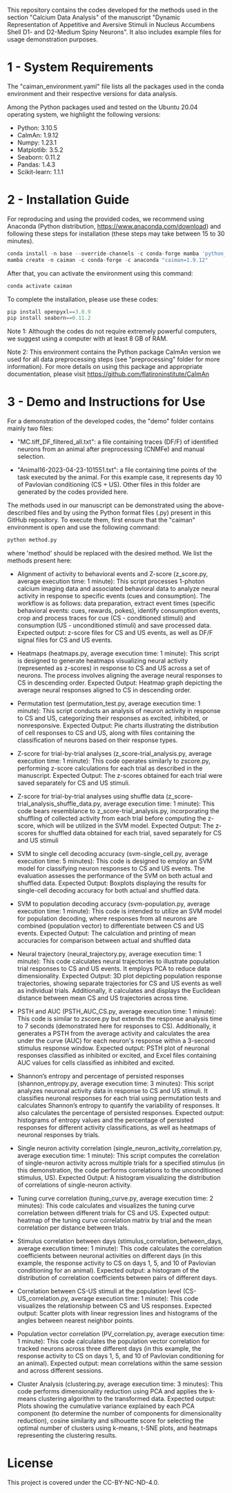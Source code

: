 This repository contains the codes developed for the methods used in the section "Calcium Data Analysis" of the manuscript "Dynamic Representation of Appetitive and Aversive Stimuli in Nucleus Accumbens Shell D1- and D2-Medium Spiny Neurons". It also includes example files for usage demonstration purposes.

# 1 - System Requirements
The "caiman_environment.yaml" file lists all the packages used in the conda environment and their respective versions for data analysis.

Among the Python packages used and tested on the Ubuntu 20.04 operating system, we highlight the following versions:

+ Python: 3.10.5
+ CaImAn: 1.9.12
+ Numpy: 1.23.1
+ Matplotlib: 3.5.2
+ Seaborn: 0.11.2
+ Pandas: 1.4.3
+ Scikit-learn: 1.1.1

# 2 - Installation Guide
For reproducing and using the provided codes, we recommend using Anaconda (Python distribution, https://www.anaconda.com/download) and following these steps for installation (these steps may take between 15 to 30 minutes).

```python
conda install -n base --override-channels -c conda-forge mamba 'python_abi=*=*cp*'
mamba create -n caiman -c conda-forge -c anaconda "caiman=1.9.12"
```

After that, you can activate the environment using this command:

```python
conda activate caiman
```
To complete the installation, please use these codes:

```python
pip install openpyxl==3.0.9
pip install seaborn==0.11.2
```

Note 1: Although the codes do not require extremely powerful computers, we suggest using a computer with at least 8 GB of RAM.

Note 2: This environment contains the Python package CaImAn version we used for all data preprocessing steps (see "preprocessing" folder for more information). For more details on using this package and appropriate documentation, please visit https://github.com/flatironinstitute/CaImAn

# 3 - Demo and Instructions for Use
For a demonstration of the developed codes, the "demo" folder contains mainly two files:

+ "MC.tiff_DF_filtered_all.txt": a file containing traces (DF/F) of identified neurons from an animal after preprocessing (CNMFe) and manual selection.

+ "Animal16-2023-04-23-101551.txt": a file containing time points of the task executed by the animal. For this example case, it represents day 10 of Pavlovian conditioning (CS + US).
Other files in this folder are generated by the codes provided here.

The methods used in our manuscript can be demonstrated using the above-described files and by using the Python format files (.py) present in this GitHub repository. To execute them, first ensure that the "caiman" environment is open and use the following command:

```python
python method.py
```
where 'method' should be replaced with the desired method. We list the methods present here:

+ Alignment of activity to behavioral events and Z-score (z_score.py, average execution time: 1 minute): This script processes 1-photon calcium imaging data and associated behavioral data to analyze neural activity in response to specific events (cues and consumption). The workflow is as follows: data preparation, extract event times (specific behavioral events: cues, rewards, pokes), identify consumption events, crop and process traces for cue (CS - conditioned stimuli) and consumption (US - unconditioned stimuli) and save processed data. Expected output: z-score files for CS and US events, as well as DF/F signal files for CS and US events.

+ Heatmaps (heatmaps.py, average execution time: 1 minute): This script is designed to generate heatmaps visualizing neural activity (represented as z-scores) in response to CS and US across a set of neurons. The process involves aligning the average neural responses to CS in descending order. Expected Output: Heatmap graph depicting the average neural responses aligned to CS in descending order.

+ Permutation test (permutation_test.py, average execution time: 1 minute): This script conducts an analysis of neuron activity in response to CS and US, categorizing their responses as excited, inhibited, or nonresponsive. Expected Output: Pie charts illustrating the distribution of cell responses to CS and US, along with files containing the classification of neurons based on their response types.

+ Z-score for trial-by-trial analyses (z_score-trial_analysis.py, average execution time: 1 minute): This code operates similarly to zscore.py, performing z-score calculations for each trial as described in the manuscript. Expected Output: The z-scores obtained for each trial were saved separately for CS and US stimuli.

+ Z-score for trial-by-trial analyses using shuffle data (z_score-trial_analysis_shuffle_data.py, average execution time: 1 minute): This code bears resemblance to z_score-trial_analysis.py, incorporating the shuffling of collected activity from each trial before computing the z-score, which will be utilized in the SVM model. Expected Output: The z-scores for shuffled data obtained for each trial, saved separately for CS and US stimuli

+ SVM to single cell decoding accuracy (svm-single_cell.py, average execution time: 5 minutes): This code is designed to employ an SVM model for classifying neuron responses to CS and US events. The evaluation assesses the performance of the SVM on both actual and shuffled data. Expected Output: Boxplots displaying the results for single-cell decoding accuracy for both actual and shuffled data.

+ SVM to population decoding accuracy (svm-population.py, average execution time: 1 minute): This code is intended to utilize an SVM model for population decoding, where responses from all neurons are combined (population vector) to differentiate between CS and US events. Expected Output: The calculation and printing of mean accuracies for comparison between actual and shuffled data

+ Neural trajectory (neural_trajectory.py, average execution time: 1 minute): This code calculates neural trajectories to illustrate population trial responses to CS and US events. It employs PCA to reduce data dimensionality. Expected Output: 3D plot depicting population response trajectories, showing separate trajectories for CS and US events as well as individual trials. Additionally, it calculates and displays the Euclidean distance between mean CS and US trajectories across time.

+ PSTH and AUC (PSTH_AUC_CS.py, average execution time: 1 minute): This code is similar to zscore.py but extends the response analysis time to 7 seconds (demonstrated here for responses to CS). Additionally, it generates a PSTH from the average activity and calculates the area under the curve (AUC) for each neuron's response within a 3-second stimulus response window. Expected output: PSTH plot of neuronal responses classified as inhibited or excited, and Excel files containing AUC values for cells classified as inhibited and excited.

+ Shannon’s entropy and percentage of persisted responses (shannon_entropy.py, average execution time: 3 minutes): This script analyzes neuronal activity data in response to CS and US stimuli. It classifies neuronal responses for each trial using permutation tests and calculates Shannon’s entropy to quantify the variability of responses. It also calculates the percentage of persisted responses. Expected output: histograms of entropy values and the percentage of persisted responses for different activity classifications, as well as heatmaps of neuronal responses by trials.

+ Single neuron activity correlation (single_neuron_activity_correlation.py, average execution time: 1 minute): This script computes the correlation of single-neuron activity across multiple trials for a specified stimulus (in this demonstration, the code performs correlations to the unconditioned stimulus, US). Expected Output: A histogram visualizing the distribution of correlations of single-neuron activity.

+ Tuning curve correlation (tuning_curve.py, average execution time: 2 minutes): This code calculates and visualizes the tuning curve correlation between different trials for CS and US. Expected output: heatmap of the tuning curve correlation matrix by trial and the mean correlation per distance between trials.
  
+ Stimulus correlation between days (stimulus_correlation_between_days, average execution timee: 1 minute): This code calculates the correlation coefficients between neuronal activities on different days (in this example, the response activity to CS on days 1, 5, and 10 of Pavlovian conditioning for an animal). Expected output: a histogram of the distribution of correlation coefficients between pairs of different days.
  
+ Correlation between CS-US stimuli at the population level (CS-US_correlation.py, average execution time: 1 minute): This code visualizes the relationship between CS and US responses. Expected output: Scatter plots with linear regression lines and histograms of the angles between nearest neighbor points.

+ Population vector correlation (PV_correlation.py, average execution time: 1 minute): This code calculates the population vector correlation for tracked neurons across three different days (in this example, the response activity to CS on days 1, 5, and 10 of Pavlovian conditioning for an animal). Expected output: mean correlations within the same session and across different sessions.

+ Cluster Analysis (clustering.py, average execution time: 3 minutes): This code performs dimensionality reduction using PCA and applies the k-means clustering algorithm to the transformed data. Expected output: Plots showing the cumulative variance explained by each PCA component (to determine the number of components for dimensionality reduction), cosine similarity and silhouette score for selecting the optimal number of clusters using k-means, t-SNE plots, and heatmaps representing the clustering results.

# License
This project is covered under the CC-BY-NC-ND-4.0.
